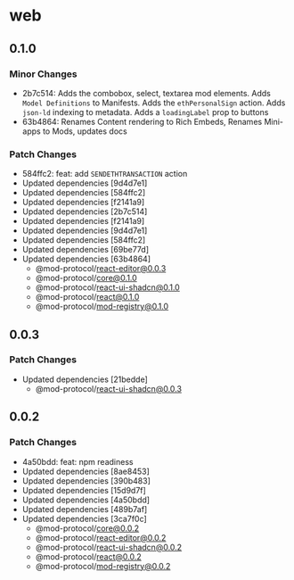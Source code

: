 # web

## 0.1.0

### Minor Changes

- 2b7c514: Adds the combobox, select, textarea mod elements. Adds `Model Definitions` to Manifests. Adds the `ethPersonalSign` action. Adds `json-ld` indexing to metadata. Adds a `loadingLabel` prop to buttons
- 63b4864: Renames Content rendering to Rich Embeds, Renames Mini-apps to Mods, updates docs

### Patch Changes

- 584ffc2: feat: add `SENDETHTRANSACTION` action
- Updated dependencies [9d4d7e1]
- Updated dependencies [584ffc2]
- Updated dependencies [f2141a9]
- Updated dependencies [2b7c514]
- Updated dependencies [f2141a9]
- Updated dependencies [9d4d7e1]
- Updated dependencies [584ffc2]
- Updated dependencies [69be77d]
- Updated dependencies [63b4864]
  - @mod-protocol/react-editor@0.0.3
  - @mod-protocol/core@0.1.0
  - @mod-protocol/react-ui-shadcn@0.1.0
  - @mod-protocol/react@0.1.0
  - @mod-protocol/mod-registry@0.1.0

## 0.0.3

### Patch Changes

- Updated dependencies [21bedde]
  - @mod-protocol/react-ui-shadcn@0.0.3

## 0.0.2

### Patch Changes

- 4a50bdd: feat: npm readiness
- Updated dependencies [8ae8453]
- Updated dependencies [390b483]
- Updated dependencies [15d9d7f]
- Updated dependencies [4a50bdd]
- Updated dependencies [489b7af]
- Updated dependencies [3ca7f0c]
  - @mod-protocol/core@0.0.2
  - @mod-protocol/react-editor@0.0.2
  - @mod-protocol/react-ui-shadcn@0.0.2
  - @mod-protocol/react@0.0.2
  - @mod-protocol/mod-registry@0.0.2
